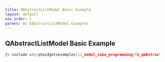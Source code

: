 ```yaml
---
title: QAbstractListModel Basic Example
layout: default
nav_order: 1
parent: 01 QAbstractListModel Examples
---
```


## QAbstractListModel Basic Example

```python
{% include src/qtwidgetsexamples/12_model_view_programming/01_qabstractlistmodel/01_list_model.py %}
```

